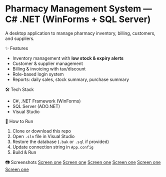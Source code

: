 # Pharmacy Management System — C# .NET (WinForms + SQL Server)

A desktop application to manage pharmacy inventory, billing, customers, and suppliers.

✨ Features
- Inventory management with **low stock & expiry alerts**
- Customer & supplier management
- Billing & invoicing with tax/discount
- Role-based login system
- Reports: daily sales, stock summary, purchase summary

🛠 Tech Stack
- C#, .NET Framework (WinForms)
- SQL Server (ADO.NET)
- Visual Studio

🚀 How to Run
1. Clone or download this repo
2. Open `.sln` file in Visual Studio
3. Restore the database (`.bak` or `.sql` if provided)
4. Update connection string in `App.config`
5. Build & Run

📷 Screenshots
[Screen one](screenshots/screenshot-1.png)
[Screen one](screenshots/screenshot-2.png)
[Screen one](screenshots/screenshot-3.png)
[Screen one](screenshots/screenshot-4.png)
[Screen one](screenshots/screenshot-5.png)
[Screen one](screenshots/screenshot-6.png)


